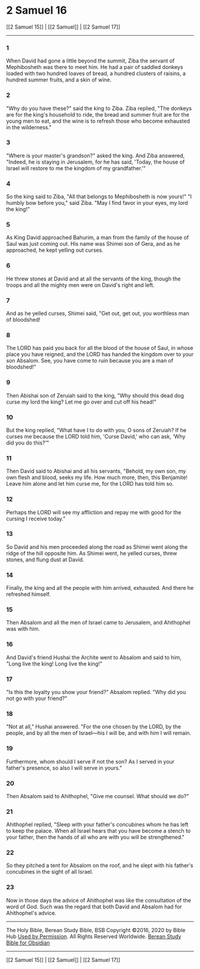 # 2 Samuel 16

[[2 Samuel 15]] | [[2 Samuel]] | [[2 Samuel 17]]

---

### 1
When David had gone a little beyond the summit, Ziba the servant of Mephibosheth was there to meet him. He had a pair of saddled donkeys loaded with two hundred loaves of bread, a hundred clusters of raisins, a hundred summer fruits, and a skin of wine.

### 2
"Why do you have these?" said the king to Ziba. Ziba replied, "The donkeys are for the king's household to ride, the bread and summer fruit are for the young men to eat, and the wine is to refresh those who become exhausted in the wilderness."

### 3
"Where is your master's grandson?" asked the king. And Ziba answered, "Indeed, he is staying in Jerusalem, for he has said, 'Today, the house of Israel will restore to me the kingdom of my grandfather.'"

### 4
So the king said to Ziba, "All that belongs to Mephibosheth is now yours!" "I humbly bow before you," said Ziba. "May I find favor in your eyes, my lord the king!"

### 5
As King David approached Bahurim, a man from the family of the house of Saul was just coming out. His name was Shimei son of Gera, and as he approached, he kept yelling out curses.

### 6
He threw stones at David and at all the servants of the king, though the troops and all the mighty men were on David's right and left.

### 7
And as he yelled curses, Shimei said, "Get out, get out, you worthless man of bloodshed!

### 8
The LORD has paid you back for all the blood of the house of Saul, in whose place you have reigned, and the LORD has handed the kingdom over to your son Absalom. See, you have come to ruin because you are a man of bloodshed!"

### 9
Then Abishai son of Zeruiah said to the king, "Why should this dead dog curse my lord the king? Let me go over and cut off his head!"

### 10
But the king replied, "What have I to do with you, O sons of Zeruiah? If he curses me because the LORD told him, 'Curse David,' who can ask, 'Why did you do this?'"

### 11
Then David said to Abishai and all his servants, "Behold, my own son, my own flesh and blood, seeks my life. How much more, then, this Benjamite! Leave him alone and let him curse me, for the LORD has told him so.

### 12
Perhaps the LORD will see my affliction and repay me with good for the cursing I receive today."

### 13
So David and his men proceeded along the road as Shimei went along the ridge of the hill opposite him. As Shimei went, he yelled curses, threw stones, and flung dust at David.

### 14
Finally, the king and all the people with him arrived, exhausted. And there he refreshed himself.

### 15
Then Absalom and all the men of Israel came to Jerusalem, and Ahithophel was with him.

### 16
And David's friend Hushai the Archite went to Absalom and said to him, "Long live the king! Long live the king!"

### 17
"Is this the loyalty you show your friend?" Absalom replied. "Why did you not go with your friend?"

### 18
"Not at all," Hushai answered. "For the one chosen by the LORD, by the people, and by all the men of Israel—his I will be, and with him I will remain.

### 19
Furthermore, whom should I serve if not the son? As I served in your father's presence, so also I will serve in yours."

### 20
Then Absalom said to Ahithophel, "Give me counsel. What should we do?"

### 21
Ahithophel replied, "Sleep with your father's concubines whom he has left to keep the palace. When all Israel hears that you have become a stench to your father, then the hands of all who are with you will be strengthened."

### 22
So they pitched a tent for Absalom on the roof, and he slept with his father's concubines in the sight of all Israel.

### 23
Now in those days the advice of Ahithophel was like the consultation of the word of God. Such was the regard that both David and Absalom had for Ahithophel's advice.

---

The Holy Bible, Berean Study Bible, BSB
Copyright ©2016, 2020 by Bible Hub
[Used by Permission](https://berean.bible/terms.htm). All Rights Reserved Worldwide.
[Berean Study Bible for Obsidian](https://github.com/gapmiss/berean-study-bible-for-obsidian)

---

[[2 Samuel 15]] | [[2 Samuel]] | [[2 Samuel 17]]

